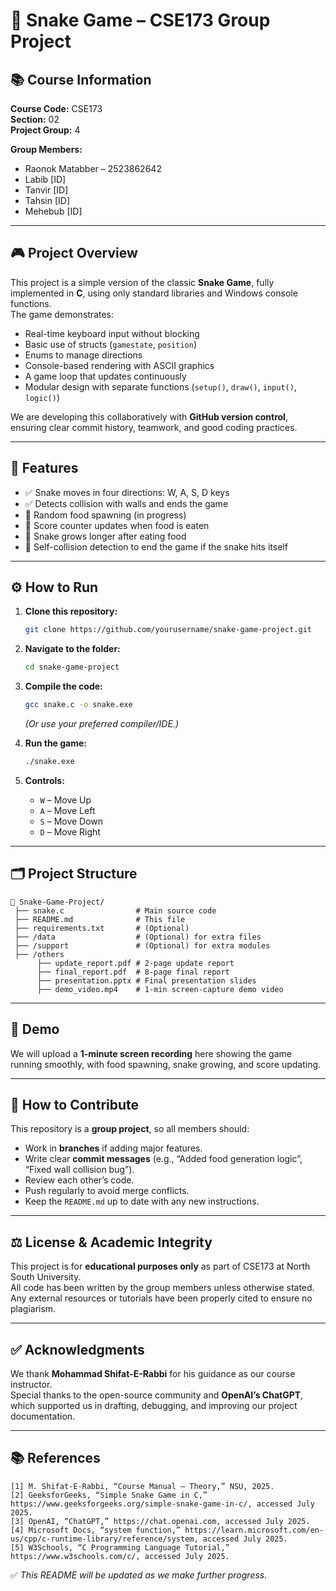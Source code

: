 # 🐍 Snake Game – CSE173 Group Project

## 📚 Course Information

**Course Code:** CSE173\
**Section:** 02\
**Project Group:** 4

**Group Members:**

- Raonok Matabber – 2523862642
- Labib [ID]
- Tanvir [ID]
- Tahsin [ID]
- Mehebub [ID]

---

## 🎮 Project Overview

This project is a simple version of the classic **Snake Game**, fully implemented in **C**, using only standard libraries and Windows console functions.\
The game demonstrates:

- Real-time keyboard input without blocking
- Basic use of structs (`gamestate`, `position`)
- Enums to manage directions
- Console-based rendering with ASCII graphics
- A game loop that updates continuously
- Modular design with separate functions (`setup()`, `draw()`, `input()`, `logic()`)

We are developing this collaboratively with **GitHub version control**, ensuring clear commit history, teamwork, and good coding practices.

---

## 🚀 Features

- ✅ Snake moves in four directions: W, A, S, D keys
- ✅ Detects collision with walls and ends the game
- 🔄 Random food spawning (in progress)
- 🔄 Score counter updates when food is eaten
- 🔄 Snake grows longer after eating food
- 🔄 Self-collision detection to end the game if the snake hits itself

---

## ⚙️ How to Run

1. **Clone this repository:**

   ```bash
   git clone https://github.com/yourusername/snake-game-project.git
   ```

2. **Navigate to the folder:**

   ```bash
   cd snake-game-project
   ```

3. **Compile the code:**

   ```bash
   gcc snake.c -o snake.exe
   ```

   *(Or use your preferred compiler/IDE.)*

4. **Run the game:**

   ```bash
   ./snake.exe
   ```

5. **Controls:**

   - `W` – Move Up
   - `A` – Move Left
   - `S` – Move Down
   - `D` – Move Right

---

## 🗂️ Project Structure

```plaintext
📁 Snake-Game-Project/
 ├── snake.c                # Main source code
 ├── README.md              # This file
 ├── requirements.txt       # (Optional)
 ├── /data                  # (Optional) for extra files
 ├── /support               # (Optional) for extra modules
 ├── /others
      ├── update_report.pdf # 2-page update report
      ├── final_report.pdf  # 8-page final report
      ├── presentation.pptx # Final presentation slides
      ├── demo_video.mp4    # 1-min screen-capture demo video
```

---

## 📸 Demo

We will upload a **1-minute screen recording** here showing the game running smoothly, with food spawning, snake growing, and score updating.

---

## 🤝 How to Contribute

This repository is a **group project**, so all members should:

- Work in **branches** if adding major features.
- Write clear **commit messages** (e.g., “Added food generation logic”, “Fixed wall collision bug”).
- Review each other’s code.
- Push regularly to avoid merge conflicts.
- Keep the `README.md` up to date with any new instructions.

---

## ⚖️ License & Academic Integrity

This project is for **educational purposes only** as part of CSE173 at North South University.\
All code has been written by the group members unless otherwise stated.\
Any external resources or tutorials have been properly cited to ensure no plagiarism.

---

## ✅ Acknowledgments

We thank **Mohammad Shifat-E-Rabbi** for his guidance as our course instructor.\
Special thanks to the open-source community and **OpenAI’s ChatGPT**, which supported us in drafting, debugging, and improving our project documentation.

---

## 📚 References

```
[1] M. Shifat-E-Rabbi, “Course Manual – Theory,” NSU, 2025.
[2] GeeksforGeeks, “Simple Snake Game in C,” https://www.geeksforgeeks.org/simple-snake-game-in-c/, accessed July 2025.
[3] OpenAI, “ChatGPT,” https://chat.openai.com, accessed July 2025.
[4] Microsoft Docs, “system function,” https://learn.microsoft.com/en-us/cpp/c-runtime-library/reference/system, accessed July 2025.
[5] W3Schools, “C Programming Language Tutorial,” https://www.w3schools.com/c/, accessed July 2025.
```

✅ *This README will be updated as we make further progress.*


